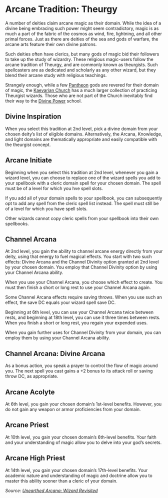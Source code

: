 # Arcane Tradition: Theurgy
A number of deities claim arcane magic as their domain. While the idea of a divine being embracing such power might seem contradictory, magic is as much a part of the fabric of the cosmos as wind, fire, lightning, and all other primal forces. Just as there are deities of the sea and gods of warfare, the arcane arts feature their own divine patrons.

Such deities often have clerics, but many gods of magic bid their followers to take up the study of wizardry. These religious magic-­users follow the arcane tradition of Theurgy, and are commonly known as theurgists. Such spellcasters are as dedicated and scholarly as any other wizard, but they blend their arcane study with religious teachings.

Strangely enough, while a few [Pantheon](/Religions/Pantheon/index.md) gods are revered for their domain of magic, the [Kaevarian Church](/Religions/KaevarianChurch.md) has a much larger collection of practicing Theurgist wizards. Those who are not part of the Church inevitably find their way to the [Divine Power](../../Organizations/MageSchools/DivinePower.md) school.

## Divine Inspiration
When you select this tradition at 2nd level, pick a divine domain from your chosen deity’s list of eligible domains. Alternatively, the Arcana, Knowledge, and light domains are thematically appropriate and easily compatible with the theurgist concept.

## Arcane Initiate
Beginning when you select this tradition at 2nd level, whenever you gain a wizard level, you can choose to replace one of the wizard spells you add to your spellbook with a cleric domain spell for your chosen domain. The spell must be of a level for which you hve spell slots. 

If you add all of your domain spells to your spellbook, you can subsequently opt to add any spell from the cleric spell list instead. The spell must still be of a level for which you have spell slots. 

Other wizards cannot copy cleric spells from your spellbook into their own spellbooks.

## Channel Arcana
At 2nd level, you gain the ability to channel arcane energy directly from your deity, using that energy to fuel magical effects. You start with two such effects: Divine Arcana and the Channel Divinity option granted at 2nd level by your chosen domain. You employ that Channel Divinity option by using your Channel Arcana ability.

When you use your Channel Arcana, you choose which effect to create. You must then finish a short or long rest to use your Channel Arcana again. 

Some Channel Arcana effects require saving throws. When you use such an effect, the save DC equals your wizard spell save DC.

Beginning at 6th level, you can use your Channel Arcana twice between rests, and beginning at 18th level, you can use it three times between rests. When you finish a short or long rest, you regain your expended uses.

When you gain further uses for Channel Divinity from your domain, you can employ them by using your Channel Arcana ability.

## Channel Arcana: Divine Arcana
As a bonus action, you speak a prayer to control the flow of magic around you. The next spell you cast gains a +2 bonus to its attack roll or saving throw DC, as appropriate.

## Arcane Acolyte
At 6th level, you gain your chosen domain’s 1st-­level benefits. However, you do not gain any weapon or armor  proficiencies from your domain.

## Arcane Priest
At 10th level, you gain your chosen domain’s 6th-­level benefits. Your faith and your understanding of magic allow you to delve into your god’s secrets. 

## Arcane High Priest
At 14th level, you gain your chosen domain’s 17th-­level benefits. Your academic nature and understanding of magic and doctrine allow you to master this ability sooner than a cleric of your domain.

*Source: [Unearthed Arcana: Wizard Revisited](https://dnd.wizards.com/articles/unearthed-arcana/wizard-revisited)*
